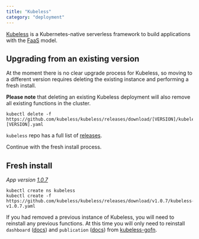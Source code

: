 ```yaml
---
title: "Kubeless"
category: "deployment"
---
```


[Kubeless](https://kubeless.io/) is a Kubernetes-native serverless framework to
build applications with the [FaaS](https://en.wikipedia.org/wiki/Function_as_a_service)
model.

## Upgrading from an existing version

At the moment there is no clear upgrade process for Kubeless, so moving to a different
version requires deleting the existing instance and performing a fresh install.

**Please note** that deleting an existing Kubeless deployment will also remove all
existing functions in the cluster.

```shell
kubectl delete -f https://github.com/kubeless/kubeless/releases/download/[VERSION]/kubeless-[VERSION].yaml
```

`kubeless` repo has a full list of [releases](https://github.com/kubeless/kubeless/releases).

Continue with the fresh install process.

## Fresh install

_App version [1.0.7](https://github.com/kubeless/kubeless/releases/tag/v1.0.7)_

```shell
kubectl create ns kubeless
kubectl create -f https://github.com/kubeless/kubeless/releases/download/v1.0.7/kubeless-v1.0.7.yaml
```

If you had removed a previous instance of Kubeless, you will need to reinstall any
previous functions. At this time you will only need to reinstall `dashboard` ([docs](https://github.com/dictybase-playground/kubeless-gofn/tree/master/dashboard))
and `publication` ([docs](https://github.com/dictybase-playground/kubeless-gofn/tree/master/publication))
from [kubeless-gofn](https://github.com/dictybase-playground/kubeless-gofn).
